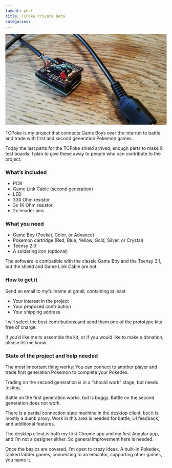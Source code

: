 ```yaml
---
layout: post
title: TCPoke Private Beta
categories:
---
```


![TCPoke shield](/images/IMG_20150327_182633.jpg)

TCPoke is my project that connects Game Boys over the internet to battle and trade with first and second generation Pokemon games.

Today the last parts for the TCPoke shield arrived, enough parts to make 9 test boards. I plan to give these away to people who can contribute to the project.

### What’s included

* PCB
* Game Link Cable ([second generation](http://en.wikipedia.org/wiki/Game_Link_Cable#Second_generation))
* LED
* 330 Ohm resistor
* 3x 1K Ohm resistor
* 2x header pins

### What you need

* Game Boy (Pocket, Color, or Advance)
* Pokemon cartridge (Red, Blue, Yellow, Gold, Silver, or Crystal)
* Teensy 2.0
* A soldering iron (optional)

The software is compatible with the classic Game Boy and the Teensy 3.1, but the shield and Game Link Cable are not.

### How to get it

Send an email to myfullname at gmail, containing at least

* Your interest in the project
* Your proposed contribution
* Your shipping address

I will select the best contributions and send them one of the prototype kits free of charge.

If you’d like me to assemble the kit, or if you would like to make a donation, please let me know.

### State of the project and help needed

The most important thing works: You can connect to another player and trade first generation Pokemon to complete your Pokedex.

Trading on the second generation is in a “should work” stage, but needs testing.

Battle on the first generation works, but is buggy. Battle on the second generation does not work.

There is a partial connection state machine in the desktop client, but it is mostly a dumb proxy. Work in this area is needed for battle, UI feedback, and additional features.

The desktop client is both my first Chrome app and my first Angular app, and I’m not a designer either. So general improvement here is needed.

Once the basics are covered, I’m open to crazy ideas. A built-in Pokedex, ranked ladder games, connecting to an emulator, supporting other games, you name it.